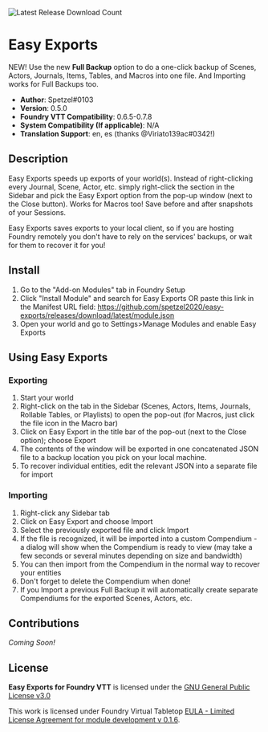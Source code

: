 ![Latest Release Download Count](https://img.shields.io/badge/dynamic/json?label=Downloads@latest&query=assets%5B1%5D.download_count&url=https%3A%2F%2Fapi.github.com%2Frepos%2Fspetzel2020%2Feasy-exports%2Freleases%2Flatest)

# Easy Exports
NEW! Use the new **Full Backup** option to do a one-click backup of Scenes, Actors, Journals, Items, Tables, and Macros into one file. And Importing works for Full Backups too.

* **Author**: Spetzel#0103
* **Version**: 0.5.0
* **Foundry VTT Compatibility**: 0.6.5-0.7.8
* **System Compatibility (If applicable)**: N/A
* **Translation Support**: en, es (thanks @Viriato139ac#0342!)


## Description
Easy Exports speeds up exports of your world(s). Instead of right-clicking every Journal, Scene, Actor, etc. simply right-click the section in the Sidebar and pick the Easy Export option from the pop-up window (next to the Close button). Works for Macros too! Save before and after snapshots of your Sessions.

Easy Exports saves exports to your local client, so if you are hosting Foundry remotely you don't have to rely on the services' backups, or wait for them to recover it for you!

## Install

1. Go to the "Add-on Modules" tab in Foundry Setup
2. Click "Install Module" and search for Easy Exports OR paste this link in the Manifest URL field: https://github.com/spetzel2020/easy-exports/releases/download/latest/module.json
3. Open your world and go to Settings>Manage Modules and enable Easy Exports

## Using Easy Exports
### Exporting
1. Start your world
2. Right-click on the tab in the Sidebar (Scenes, Actors, Items, Journals, Rollable Tables, or Playlists) to open the pop-out (for Macros, just click the file icon in the Macro bar)
3. Click on Easy Export in the title bar of the pop-out (next to the Close option); choose Export
4. The contents of the window will be exported in one concatenated JSON file to a backup location you pick on your local machine.
5. To recover individual entities, edit the relevant JSON into a separate file for import

### Importing
1. Right-click any Sidebar tab
2. Click on Easy Export and choose Import
3. Select the previously exported file and click Import
4. If the file is recognized, it will be imported into a custom Compendium - a dialog will show when the Compendium is ready to view (may take a few seconds or several minutes depending on size and bandwidth)
5. You can then import from the Compendium in the normal way to recover your entities
6. Don't forget to delete the Compendium when done!
7. If you Import a previous Full Backup it will automatically create separate Compendiums for the exported Scenes, Actors, etc.

## Contributions
*Coming Soon!*

## License
**Easy Exports for Foundry VTT** is licensed under the [GNU General Public License v3.0](https://github.com/spetzel2020/easy-exports/blob/master/LICENSE)

This work is licensed under Foundry Virtual Tabletop [EULA - Limited License Agreement for module development v 0.1.6](http://foundryvtt.com/pages/license.html).
